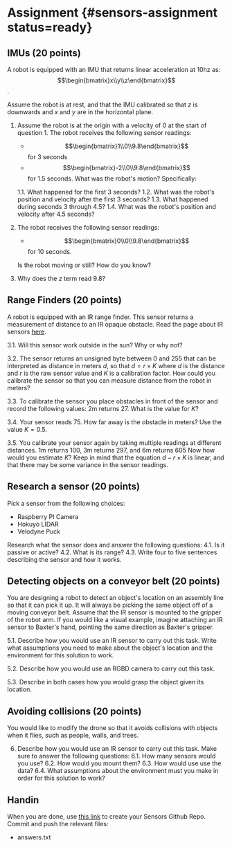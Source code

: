 # Assignment {#sensors-assignment status=ready}

## IMUs (20 points)

A robot is equipped with an IMU that returns linear acceleration at
$10\mbox{hz}$ as: $$\begin{bmatrix}x\\y\\z\end{bmatrix}$$.

Assume the robot is at rest, and that the IMU calibrated so that $z$
is downwards and $x$ and $y$ are in the horizontal plane.

1. Assume the robot is at the origin with a velocity of $0$ at the start of
   question 1. The robot receives the following sensor readings:
   - $$\begin{bmatrix}1\\0\\9.8\end{bmatrix}$$ for $3$ seconds
   - $$\begin{bmatrix}-2\\0\\9.8\end{bmatrix}$$ for $1.5$ seconds.
   What was the robot's motion? Specifically:

   1.1. What happened for the first $3$ seconds?
   1.2. What was the robot's position and velocity after the first $3$ seconds?
   1.3. What happened during seconds $3$ through $4.5$?
   1.4. What was the robot's position and velocity after $4.5$ seconds?

2. The robot receives the following sensor readings: 
   - $$\begin{bmatrix}0\\0\\9.8\end{bmatrix}$$ for $10$ seconds.

   Is the robot moving or still? How do you know?

3. Why does the $z$ term read $9.8$?

## Range Finders (20 points)

A robot is equipped with an IR range finder. This sensor returns a measurement
of distance to an IR opaque obstacle. Read the page about IR sensors
[here](http://education.rec.ri.cmu.edu/content/electronics/boe/ir_sensor/1.html).

3.1. Will this sensor work outside in the sun? Why or why not?

3.2. The sensor returns an unsigned byte between $0$ and $255$ that can be
     interpreted as distance in meters $d$, so that $d = r \times K$ where $d$
     is the distance and $r$ is the raw sensor value and $K$ is a calibration
     factor. How could you calibrate the sensor so that you can measure
     distance from the robot in meters?

3.3. To calibrate the sensor you place obstacles in front of the sensor and
     record the following values: $2\mbox{m}$ returns $27$. What is the value
     for $K$?

3.4. Your sensor reads $75$. How far away is the obstacle in meters? Use the
     value $K = 0.5$.

3.5. You calibrate your sensor again by taking multiple readings at different
     distances. $1\mbox{m}$ returns $100$, $3\mbox{m}$ returns $297$, and
     $6\mbox{m}$ returns $605$ Now how would you estimate $K$? Keep in mind
     that the equation $d - r \times K$ is linear, and that there may be some
     variance in the sensor readings.

## Research a sensor (20 points)

Pick a sensor from the following choices: 
- Raspberry PI Camera
- Hokuyo LIDAR 
- Velodyne Puck 

Research what the sensor does and answer the following questions: 
4.1. Is it passive or active? 
4.2. What is its range? 
4.3. Write four to five sentences describing the sensor and how it works.

## Detecting objects on a conveyor belt (20 points)

You are designing a robot to detect an object's location on an assembly line so
that it can pick it up. It will always be picking the same object off of
a moving conveyor belt. Assume that the IR sensor is mounted to the gripper of
the robot arm. If you would like a visual example, imagine attaching an IR
sensor to Baxter's hand, pointing the same direction as Baxter's gripper.

5.1. Describe how you would use an IR sensor to carry out this task. Write what
     assumptions you need to make about the object's location and the
     environment for this solution to work.

5.2. Describe how you would use an RGBD camera to carry out this task. 

5.3. Describe in both cases how you would grasp the object given its location.

## Avoiding collisions (20 points)

You would like to modify the drone so that it avoids collisions with objects
when it flies, such as people, walls, and trees.

6. Describe how you would use an IR sensor to carry out this task. Make sure to answer the following questions:
6.1. How many sensors would you use?
6.2. How would you mount them?
6.3. How would use use the data?
6.4. What assumptions about the environment must you make in order for this
     solution to work?

## Handin

When you are done, use [this link]() to create your Sensors Github Repo. Commit
and push the relevant files:
- answers.txt
